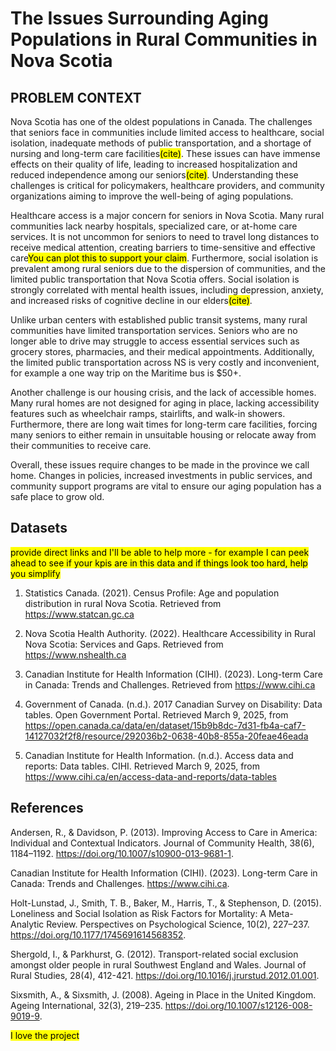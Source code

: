# The Issues Surrounding Aging Populations in Rural Communities in Nova Scotia

## PROBLEM CONTEXT

Nova Scotia has one of the oldest populations in Canada. The challenges that seniors face in communities include limited access to healthcare, social isolation, inadequate methods of public transportation, and a shortage of nursing and long-term care facilities<mark>(cite)</mark>. These issues can have immense effects on their quality of life, leading to increased hospitalization and reduced independence among our seniors<mark>(cite)</mark>. Understanding these challenges is critical for policymakers, healthcare providers, and community organizations aiming to improve the well-being of aging populations.

Healthcare access is a major concern for seniors in Nova Scotia. Many rural communities lack nearby hospitals, specialized care, or at-home care services. It is not uncommon for seniors to need to travel long distances to receive medical attention, creating barriers to time-sensitive and effective care<mark>You can plot this to support your claim</mark>. Furthermore, social isolation is prevalent among rural seniors due to the dispersion of communities, and the limited public transportation that Nova Scotia offers. Social isolation is strongly correlated with mental health issues, including depression, anxiety, and increased risks of cognitive decline in our elders<mark>(cite)</mark>.

Unlike urban centers with established public transit systems, many rural communities have limited transportation services. Seniors who are no longer able to drive may struggle to access essential services such as grocery stores, pharmacies, and their medical appointments. Additionally, the limited public transportation across NS is very costly and inconvenient, for example a one way trip on the Maritime bus is $50+. 

Another challenge is our housing crisis, and the lack of accessible homes. Many rural homes are not designed for aging in place, lacking accessibility features such as wheelchair ramps, stairlifts, and walk-in showers. Furthermore, there are long wait times for long-term care facilities, forcing many seniors to either remain in unsuitable housing or relocate away from their communities to receive care.

Overall, these issues require changes to be made in the province we call home. Changes in policies, increased investments in public services, and community support programs are vital to ensure our aging population has a safe place to grow old. 

## Datasets
<mark>provide direct links and I'll be able to help more - for example I can peek ahead to see if your kpis are in this data and if things look too hard, help you  simplify</mark>
1. Statistics Canada. (2021). Census Profile: Age and population distribution in rural Nova Scotia. Retrieved from https://www.statcan.gc.ca

2. Nova Scotia Health Authority. (2022). Healthcare Accessibility in Rural Nova Scotia: Services and Gaps. Retrieved from https://www.nshealth.ca

3. Canadian Institute for Health Information (CIHI). (2023). Long-term Care in Canada: Trends and Challenges. Retrieved from https://www.cihi.ca

4. Government of Canada. (n.d.). 2017 Canadian Survey on Disability: Data tables. Open Government Portal. Retrieved March 9, 2025, from https://open.canada.ca/data/en/dataset/15b9b8dc-7d31-fb4a-caf7-14127032f2f8/resource/292036b2-0638-40b8-855a-20feae46eada

5. Canadian Institute for Health Information. (n.d.). Access data and reports: Data tables. CIHI. Retrieved March 9, 2025, from https://www.cihi.ca/en/access-data-and-reports/data-tables

## References
Andersen, R., & Davidson, P. (2013). Improving Access to Care in America: Individual and Contextual Indicators. Journal of Community Health, 38(6), 1184–1192. https://doi.org/10.1007/s10900-013-9681-1.

Canadian Institute for Health Information (CIHI). (2023). Long-term Care in Canada: Trends and Challenges. https://www.cihi.ca.

Holt-Lunstad, J., Smith, T. B., Baker, M., Harris, T., & Stephenson, D. (2015). Loneliness and Social Isolation as Risk Factors for Mortality: A Meta-Analytic Review. Perspectives on Psychological Science, 10(2), 227–237. https://doi.org/10.1177/1745691614568352.

Shergold, I., & Parkhurst, G. (2012). Transport-related social exclusion amongst older people in rural Southwest England and Wales. Journal of Rural Studies, 28(4), 412-421. https://doi.org/10.1016/j.jrurstud.2012.01.001.

Sixsmith, A., & Sixsmith, J. (2008). Ageing in Place in the United Kingdom. Ageing International, 32(3), 219–235. https://doi.org/10.1007/s12126-008-9019-9.

<mark>I love the project</mark>
